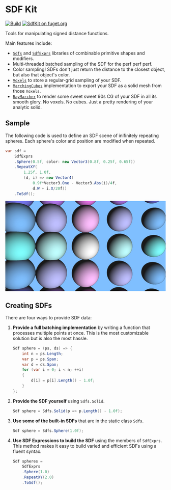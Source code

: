 # SDF Kit

[![Build](https://github.com/praeclarum/SdfKit/actions/workflows/build.yml/badge.svg)](https://github.com/praeclarum/SdfKit/actions/workflows/build.yml)
[![SdfKit on fuget.org](https://www.fuget.org/packages/SdfKit/badge.svg)](https://www.fuget.org/packages/SdfKit)

Tools for manipulating signed distance functions.

Main features include:

* [`Sdfs`](SdfKit/Sdf.cs) and [`SdfExprs`](SdfKit/SdfExpr.cs) libraries of combinable primitive shapes and modifiers.
* Multi-threaded batched sampling of the SDF for the perf perf perf.
* Color sampling! SDFs don't just return the distance to the closest object, but also that object's color.
* [`Voxels`](SdfKit/Voxels.cs) to store a regular-grid sampling of your SDF.
* [`MarchingCubes`](SdfKit/MarchingCubes.cs) implementation to export your SDF as a solid mesh from those `Voxels`.
* [`RayMarcher`](SdfKit/RayMarcher.cs) to render some sweet sweet 90s CG of your SDF in all its smooth glory. No voxels. No cubes. Just a pretty rendering of your analytic solid.

## Sample

The following code is used to define an SDF scene of inifinitely repeating spheres.
Each sphere's color and position are modified when repeated.

```csharp
var sdf = 
    SdfExprs
    .Sphere(0.5f, color: new Vector3(0.8f, 0.25f, 0.65f))
    .RepeatXY(
        1.25f, 1.0f,
        (d, i) => new Vector4(
            0.9f*Vector3.One - Vector3.Abs(i)/4f,
            d.W + i.X/20f))
    .ToSdf();
```

![Raytrace of Sample Code](SampleResults/SphereRepeat_1920x1080.jpg)

## Creating SDFs

There are four ways to provide SDF data:

1. **Provide a full batching implementation** by writing a function that processes multiple points at once. This is the most customizable solution but is also the most hassle.

    ```csharp
    Sdf sphere = (ps, ds) => {
        int n = ps.Length;
        var p = ps.Span;
        var d = ds.Span;
        for (var i = 0; i < n; ++i)
        {
            d[i] = p[i].Length() - 1.0f;
        }
    };
    ```

2. **Provide the SDF yourself** using `Sdfs.Solid`.

    ```csharp
    Sdf sphere = Sdfs.Solid(p => p.Length() - 1.0f);
    ```

3. **Use some of the built-in SDFs** that are in the static class `Sdfs`.

    ```csharp
    Sdf sphere = Sdfs.Sphere(1.0f);
    ```

4. **Use SDF Expressions to build the SDF** using the members of `SdfExprs`. This method makes it easy to build varied and efficient SDFs using a fluent syntax.

    ```csharp
    Sdf spheres =
        SdfExprs
        .Sphere(1.0)
        .RepeatXY(2.0)
        .ToSdf();
    ```

